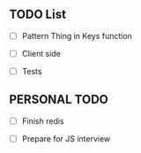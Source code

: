 ## TODO List

- [ ] Pattern Thing in Keys function
- [ ] Client side
- [ ] Tests



## PERSONAL TODO
- [ ] Finish redis
- [ ] Prepare for JS interview


